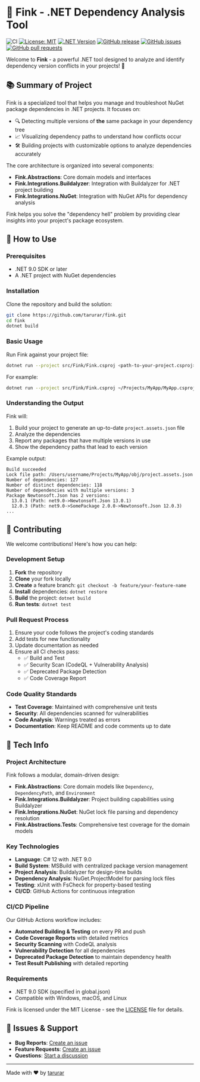 # 🌟 Fink - .NET Dependency Analysis Tool

![CI](https://github.com/tarurar/fink/actions/workflows/ci.yml/badge.svg)
[![License: MIT](https://img.shields.io/badge/License-MIT-yellow.svg)](https://opensource.org/licenses/MIT)
[![.NET Version](https://img.shields.io/badge/.NET-9.0-blue)](https://dotnet.microsoft.com/)
[![GitHub release](https://img.shields.io/github/v/release/tarurar/fink)](https://github.com/tarurar/fink/releases)
[![GitHub issues](https://img.shields.io/github/issues/tarurar/fink)](https://github.com/tarurar/fink/issues)
[![GitHub pull requests](https://img.shields.io/github/issues-pr/tarurar/fink)](https://github.com/tarurar/fink/pulls)

Welcome to **Fink** - a powerful .NET tool designed to analyze and identify dependency version conflicts in your projects! 🚀

## 📚 Summary of Project

Fink is a specialized tool that helps you manage and troubleshoot NuGet package dependencies in .NET projects. It focuses on:

- 🔍 Detecting multiple versions of **the** same package in your dependency tree
- 📈 Visualizing dependency paths to understand how conflicts occur
- 🛠️ Building projects with customizable options to analyze dependencies accurately

The core architecture is organized into several components:

- **Fink.Abstractions**: Core domain models and interfaces
- **Fink.Integrations.Buildalyzer**: Integration with Buildalyzer for .NET project building
- **Fink.Integrations.NuGet**: Integration with NuGet APIs for dependency analysis

Fink helps you solve the "dependency hell" problem by providing clear insights into your project's package ecosystem.

## 🚀 How to Use

### Prerequisites

- .NET 9.0 SDK or later
- A .NET project with NuGet dependencies

### Installation

Clone the repository and build the solution:

```bash
git clone https://github.com/tarurar/fink.git
cd fink
dotnet build
```

### Basic Usage

Run Fink against your project file:

```bash
dotnet run --project src/Fink/Fink.csproj <path-to-your-project.csproj> <target-framework>
```

For example:

```bash
dotnet run --project src/Fink/Fink.csproj ~/Projects/MyApp/MyApp.csproj net9.0
```

### Understanding the Output

Fink will:
1. Build your project to generate an up-to-date `project.assets.json` file
2. Analyze the dependencies
3. Report any packages that have multiple versions in use
4. Show the dependency paths that lead to each version

Example output:
```
Build succeeded
Lock file path: /Users/username/Projects/MyApp/obj/project.assets.json
Number of dependencies: 127
Number of distinct dependencies: 118
Number of dependencies with multiple versions: 3
Package Newtonsoft.Json has 2 versions:
  13.0.1 (Path: net9.0->Newtonsoft.Json 13.0.1)
  12.0.3 (Path: net9.0->SomePackage 2.0.0->Newtonsoft.Json 12.0.3)
...
```
## 🤝 Contributing

We welcome contributions! Here's how you can help:

### Development Setup

1. **Fork** the repository
2. **Clone** your fork locally
3. **Create** a feature branch: `git checkout -b feature/your-feature-name`
4. **Install** dependencies: `dotnet restore`
5. **Build** the project: `dotnet build`
6. **Run tests**: `dotnet test`

### Pull Request Process

1. Ensure your code follows the project's coding standards
2. Add tests for new functionality
3. Update documentation as needed
4. Ensure all CI checks pass:
   - ✅ Build and Test
   - ✅ Security Scan (CodeQL + Vulnerability Analysis)
   - ✅ Deprecated Package Detection
   - ✅ Code Coverage Report

### Code Quality Standards

- **Test Coverage**: Maintained with comprehensive unit tests
- **Security**: All dependencies scanned for vulnerabilities
- **Code Analysis**: Warnings treated as errors
- **Documentation**: Keep README and code comments up to date

## 🔧 Tech Info

### Project Architecture

Fink follows a modular, domain-driven design:

- **Fink.Abstractions**: Core domain models like `Dependency`, `DependencyPath`, and `Environment`
- **Fink.Integrations.Buildalyzer**: Project building capabilities using Buildalyzer
- **Fink.Integrations.NuGet**: NuGet lock file parsing and dependency resolution
- **Fink.Abstractions.Tests**: Comprehensive test coverage for the domain models

### Key Technologies

- **Language**: C# 12 with .NET 9.0
- **Build System**: MSBuild with centralized package version management
- **Project Analysis**: Buildalyzer for design-time builds
- **Dependency Analysis**: NuGet.ProjectModel for parsing lock files
- **Testing**: xUnit with FsCheck for property-based testing
- **CI/CD**: GitHub Actions for continuous integration

### CI/CD Pipeline

Our GitHub Actions workflow includes:
- **Automated Building & Testing** on every PR and push
- **Code Coverage Reports** with detailed metrics
- **Security Scanning** with CodeQL analysis
- **Vulnerability Detection** for all dependencies
- **Deprecated Package Detection** to maintain dependency health
- **Test Result Publishing** with detailed reporting

### Requirements

- .NET 9.0 SDK (specified in global.json)
- Compatible with Windows, macOS, and Linux

Fink is licensed under the MIT License - see the [LICENSE](LICENSE) file for details.

## 🐛 Issues & Support

- **Bug Reports**: [Create an issue](https://github.com/tarurar/fink/issues/new?template=bug_report.md)
- **Feature Requests**: [Create an issue](https://github.com/tarurar/fink/issues/new?template=feature_request.md)
- **Questions**: [Start a discussion](https://github.com/tarurar/fink/discussions)

---

Made with ❤️ by [tarurar](https://github.com/tarurar)
